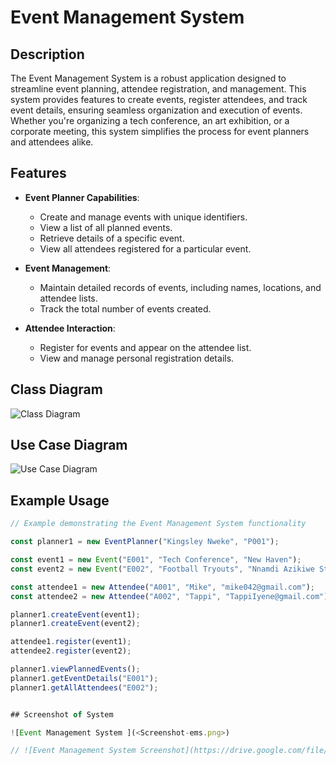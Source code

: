 # Event Management System

## Description

The Event Management System is a robust application designed to streamline event planning, attendee registration, and management. This system provides features to create events, register attendees, and track event details, ensuring seamless organization and execution of events. Whether you're organizing a tech conference, an art exhibition, or a corporate meeting, this system simplifies the process for event planners and attendees alike.

## Features

- **Event Planner Capabilities**:
  - Create and manage events with unique identifiers.
  - View a list of all planned events.
  - Retrieve details of a specific event.
  - View all attendees registered for a particular event.

- **Event Management**:
  - Maintain detailed records of events, including names, locations, and attendee lists.
  - Track the total number of events created.

- **Attendee Interaction**:
  - Register for events and appear on the attendee list.
  - View and manage personal registration details.

## Class Diagram

![Class Diagram](https://drive.google.com/file/d/1tm2AhzFvALjWxR6mYjrUE4Y-mCfcLkY9/view?usp=sharing)

## Use Case Diagram

![Use Case Diagram](https://drive.google.com/file/d/1_PD1naQumG2qhsSU0AQclg2D-H29uaCv/view?usp=sharing)

## Example Usage

```javascript
// Example demonstrating the Event Management System functionality

const planner1 = new EventPlanner("Kingsley Nweke", "P001");

const event1 = new Event("E001", "Tech Conference", "New Haven");
const event2 = new Event("E002", "Football Tryouts", "Nnamdi Azikiwe Stadium");

const attendee1 = new Attendee("A001", "Mike", "mike042@gmail.com");
const attendee2 = new Attendee("A002", "Tappi", "TappiIyene@gmail.com");

planner1.createEvent(event1);
planner1.createEvent(event2);

attendee1.register(event1);
attendee2.register(event2);

planner1.viewPlannedEvents();
planner1.getEventDetails("E001");
planner1.getAllAttendees("E002");


## Screenshot of System

![Event Management System ](<Screenshot-ems.png>)

// ![Event Management System Screenshot](https://drive.google.com/file/d/1YRqy9j64oFYeTIIodHne6FZ-G8eDhi3n/view?usp=sharing)
